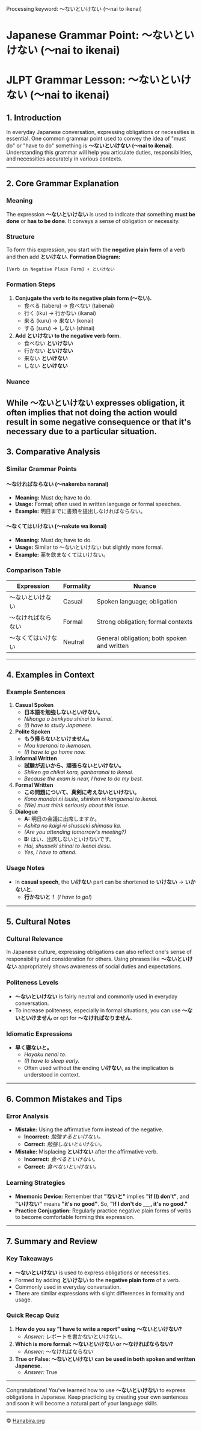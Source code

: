 Processing keyword: ～ないといけない (〜nai to ikenai)
# Japanese Grammar Point: ～ないといけない (〜nai to ikenai)
# JLPT Grammar Lesson: ～ないといけない (〜nai to ikenai)
## 1. Introduction
In everyday Japanese conversation, expressing obligations or necessities is essential. One common grammar point used to convey the idea of "must do" or "have to do" something is **～ないといけない (〜nai to ikenai)**. Understanding this grammar will help you articulate duties, responsibilities, and necessities accurately in various contexts.

---
## 2. Core Grammar Explanation
### Meaning
The expression **～ないといけない** is used to indicate that something **must be done** or **has to be done**. It conveys a sense of obligation or necessity.
### Structure
To form this expression, you start with the **negative plain form** of a verb and then add **といけない**.
**Formation Diagram:**
```plaintext
[Verb in Negative Plain Form] + といけない
```
### Formation Steps
1. **Conjugate the verb to its negative plain form (～ない).**
   - 食べる (taberu) → 食べない (tabenai)
   - 行く (iku) → 行かない (ikanai)
   - 来る (kuru) → 来ない (konai)
   - する (suru) → しない (shinai)
2. **Add といけない to the negative verb form.**
   - 食べない **といけない**
   - 行かない **といけない**
   - 来ない **といけない**
   - しない **といけない**
### Nuance
While **～ないといけない** expresses obligation, it often implies that not doing the action would result in some negative consequence or that it's necessary due to a particular situation.
---
## 3. Comparative Analysis
### Similar Grammar Points
#### ～なければならない (～nakereba naranai)
- **Meaning:** Must do; have to do.
- **Usage:** Formal; often used in written language or formal speeches.
- **Example:** 明日までに書類を提出しなければならない。
  
#### ～なくてはいけない (～nakute wa ikenai)
- **Meaning:** Must do; have to do.
- **Usage:** Similar to ～ないといけない but slightly more formal.
- **Example:** 薬を飲まなくてはいけない。
### Comparison Table
| Expression               | Formality | Nuance                               |
|--------------------------|-----------|--------------------------------------|
| ～ないといけない          | Casual    | Spoken language; obligation          |
| ～なければならない       | Formal    | Strong obligation; formal contexts   |
| ～なくてはいけない       | Neutral   | General obligation; both spoken and written |
---
## 4. Examples in Context
### Example Sentences
1. **Casual Spoken**
   - **日本語を勉強しないといけない。**
   - *Nihongo o benkyou shinai to ikenai.*
   - *(I) have to study Japanese.*
2. **Polite Spoken**
   - **もう帰らないといけません。**
   - *Mou kaeranai to ikemasen.*
   - *(I) have to go home now.*
3. **Informal Written**
   - **試験が近いから、頑張らないといけない。**
   - *Shiken ga chikai kara, ganbaranai to ikenai.*
   - *Because the exam is near, I have to do my best.*
4. **Formal Written**
   - **この問題について、真剣に考えないといけない。**
   - *Kono mondai ni tsuite, shinken ni kangaenai to ikenai.*
   - *(We) must think seriously about this issue.*
5. **Dialogue**
   - **A:** 明日の会議に出席しますか。
   - *Ashita no kaigi ni shusseki shimasu ka.*
   - *(Are you attending tomorrow's meeting?)*
   - **B:** はい、出席しないといけないです。
   - *Hai, shusseki shinai to ikenai desu.*
   - *Yes, I have to attend.*
### Usage Notes
- In **casual speech**, the **いけない** part can be shortened to **いけない** → **いかないと**.
  - **行かないと！** (*I have to go!*)
---
## 5. Cultural Notes
### Cultural Relevance
In Japanese culture, expressing obligations can also reflect one's sense of responsibility and consideration for others. Using phrases like **～ないといけない** appropriately shows awareness of social duties and expectations.
### Politeness Levels
- **～ないといけない** is fairly neutral and commonly used in everyday conversation.
- To increase politeness, especially in formal situations, you can use **～ないといけません** or opt for **～なければなりません**.
### Idiomatic Expressions
- **早く寝ないと。**
  - *Hayaku nenai to.*
  - *(I) have to sleep early.*
  - Often used without the ending **いけない**, as the implication is understood in context.
---
## 6. Common Mistakes and Tips
### Error Analysis
- **Mistake:** Using the affirmative form instead of the negative.
  - **Incorrect:** *勉強するといけない。*
  - **Correct:** *勉強しないといけない。*
- **Mistake:** Misplacing **といけない** after the affirmative verb.
  - **Incorrect:** *食べるといけない。*
  - **Correct:** *食べないといけない。*
### Learning Strategies
- **Mnemonic Device:** Remember that **"ないと"** implies **"if (I) don't"**, and **"いけない"** means **"it's no good"**. So, **"If I don't do ___, it's no good."**
- **Practice Conjugation:** Regularly practice negative plain forms of verbs to become comfortable forming this expression.
---
## 7. Summary and Review
### Key Takeaways
- **～ないといけない** is used to express obligations or necessities.
- Formed by adding **といけない** to the **negative plain form** of a verb.
- Commonly used in everyday conversation.
- There are similar expressions with slight differences in formality and usage.
### Quick Recap Quiz
1. **How do you say "I have to write a report" using ～ないといけない?**
   - *Answer:* レポートを書かないといけない。
2. **Which is more formal: ～ないといけない or ～なければならない?**
   - *Answer:* ～なければならない
3. **True or False: ～ないといけない can be used in both spoken and written Japanese.**
   - *Answer:* True
---
Congratulations! You've learned how to use **～ないといけない** to express obligations in Japanese. Keep practicing by creating your own sentences and soon it will become a natural part of your language skills.


---

© [Hanabira.org](https://hanabira.org)
